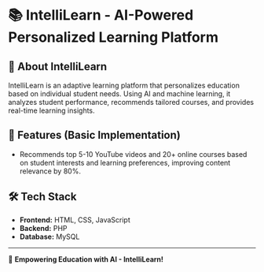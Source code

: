 # 📚 IntelliLearn - AI-Powered Personalized Learning Platform

## 🎯 About IntelliLearn
IntelliLearn is an adaptive learning platform that personalizes education based on individual student needs. Using AI and machine learning, it analyzes student performance, recommends tailored courses, and provides real-time learning insights.

## 🚀 Features (Basic Implementation)
- Recommends top 5-10 YouTube videos and 20+ online courses based on student interests and learning preferences,
improving content relevance by 80%.

## 🛠️ Tech Stack
- **Frontend:** HTML, CSS, JavaScript
- **Backend:** PHP
- **Database:** MySQL
  
---
🚀 **Empowering Education with AI - IntelliLearn!**

